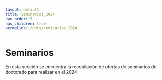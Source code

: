 ```yaml
---
layout: default
title: Seminarios_2024
nav_order: 5
has_children: true
permalink: /docs/seminarios_2024
---
```


# Seminarios
En esta sección se encuentra la recopilación de ofertas de seminarios de doctorado para realizar en el 2024
